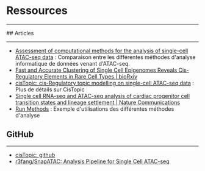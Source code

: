 # Ressources

---

## Articles

---

+ [Assessment of computational methods for the analysis of single-cell ATAC-seq data](https://www.ncbi.nlm.nih.gov/pmc/articles/PMC6859644/) : Comparaison entre les différentes méthodes d'analyse informatique de données venant d'ATAC-seq.
+ [Fast and Accurate Clustering of Single Cell Epigenomes Reveals Cis-Regulatory Elements in Rare Cell Types | bioRxiv](https://www.biorxiv.org/content/10.1101/615179v2.full)
+ [cisTopic: cis-Regulatory topic modelling on single-cell ATAC-seq data](https://www.ncbi.nlm.nih.gov/pmc/articles/PMC6517279/) : Plus de détails sur CisTopic
+ [Single cell RNA-seq and ATAC-seq analysis of cardiac progenitor cell transition states and lineage settlement | Nature Communications](https://www.nature.com/articles/s41467-018-07307-6)
+ [Run Methods](https://nbviewer.jupyter.org/github/pinellolab/scATAC-benchmarking/tree/master/Real_Data/Buenrostro_2018/run_methods/) : Exemple d'utilisations des différentes méthodes d'analyse

## GitHub

---

+ [ cisTopic: github](https://github.com/aertslab/cistopic)
+ [r3fang/SnapATAC: Analysis Pipeline for Single Cell ATAC-seq](https://github.com/r3fang/SnapATAC)